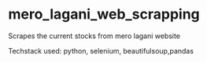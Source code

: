 # mero_lagani_web_scrapping

Scrapes the current stocks from mero lagani website

Techstack used: python, selenium, beautifulsoup,pandas
